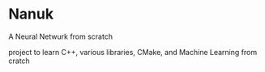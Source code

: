 # Nanuk

A Neural Netwurk from scratch

project to learn C++, various libraries, CMake, and Machine Learning from cratch
